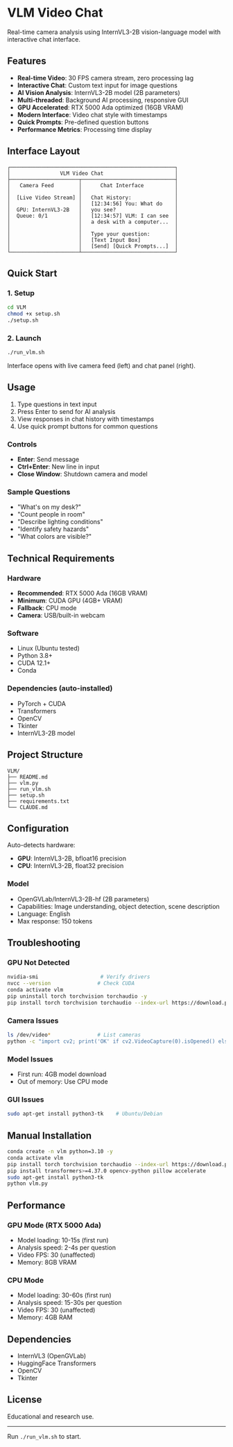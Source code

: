 # VLM Video Chat

Real-time camera analysis using InternVL3-2B vision-language model with interactive chat interface.

## Features

- **Real-time Video**: 30 FPS camera stream, zero processing lag
- **Interactive Chat**: Custom text input for image questions
- **AI Vision Analysis**: InternVL3-2B model (2B parameters)
- **Multi-threaded**: Background AI processing, responsive GUI
- **GPU Accelerated**: RTX 5000 Ada optimized (16GB VRAM)
- **Modern Interface**: Video chat style with timestamps
- **Quick Prompts**: Pre-defined question buttons
- **Performance Metrics**: Processing time display

## Interface Layout

```
┌─────────────────────────────────────────────────────┐
│                VLM Video Chat                       │
├──────────────────────┬──────────────────────────────┤
│   Camera Feed        │      Chat Interface          │
│                      │                              │
│  [Live Video Stream] │   Chat History:              │
│                      │   [12:34:56] You: What do    │
│  GPU: InternVL3-2B   │   you see?                   │
│  Queue: 0/1          │   [12:34:57] VLM: I can see  │
│                      │   a desk with a computer...  │
│                      │                              │
│                      │   Type your question:        │
│                      │   [Text Input Box]           │
│                      │   [Send] [Quick Prompts...]  │
└──────────────────────┴──────────────────────────────┘
```

## Quick Start

### 1. Setup

```bash
cd VLM
chmod +x setup.sh
./setup.sh
```

### 2. Launch

```bash
./run_vlm.sh
```

Interface opens with live camera feed (left) and chat panel (right).

## Usage

1. Type questions in text input
2. Press Enter to send for AI analysis
3. View responses in chat history with timestamps
4. Use quick prompt buttons for common questions

### Controls
- **Enter**: Send message
- **Ctrl+Enter**: New line in input
- **Close Window**: Shutdown camera and model

### Sample Questions
- "What's on my desk?"
- "Count people in room"
- "Describe lighting conditions"
- "Identify safety hazards"
- "What colors are visible?"

## Technical Requirements

### Hardware
- **Recommended**: RTX 5000 Ada (16GB VRAM)
- **Minimum**: CUDA GPU (4GB+ VRAM)
- **Fallback**: CPU mode
- **Camera**: USB/built-in webcam

### Software
- Linux (Ubuntu tested)
- Python 3.8+
- CUDA 12.1+
- Conda

### Dependencies (auto-installed)
- PyTorch + CUDA
- Transformers
- OpenCV
- Tkinter
- InternVL3-2B model

## Project Structure

```
VLM/
├── README.md
├── vlm.py
├── run_vlm.sh
├── setup.sh
├── requirements.txt
└── CLAUDE.md
```

## Configuration

Auto-detects hardware:
- **GPU**: InternVL3-2B, bfloat16 precision
- **CPU**: InternVL3-2B, float32 precision

### Model
- OpenGVLab/InternVL3-2B-hf (2B parameters)
- Capabilities: Image understanding, object detection, scene description
- Language: English
- Max response: 150 tokens

## Troubleshooting

### GPU Not Detected
```bash
nvidia-smi                    # Verify drivers
nvcc --version               # Check CUDA
conda activate vlm
pip uninstall torch torchvision torchaudio -y
pip install torch torchvision torchaudio --index-url https://download.pytorch.org/whl/cu121
```

### Camera Issues
```bash
ls /dev/video*               # List cameras
python -c "import cv2; print('OK' if cv2.VideoCapture(0).isOpened() else 'Failed')"
```

### Model Issues
- First run: 4GB model download
- Out of memory: Use CPU mode

### GUI Issues
```bash
sudo apt-get install python3-tk    # Ubuntu/Debian
```

## Manual Installation

```bash
conda create -n vlm python=3.10 -y
conda activate vlm
pip install torch torchvision torchaudio --index-url https://download.pytorch.org/whl/cu121
pip install transformers>=4.37.0 opencv-python pillow accelerate
sudo apt-get install python3-tk
python vlm.py
```

## Performance

### GPU Mode (RTX 5000 Ada)
- Model loading: 10-15s (first run)
- Analysis speed: 2-4s per question
- Video FPS: 30 (unaffected)
- Memory: 8GB VRAM

### CPU Mode
- Model loading: 30-60s (first run) 
- Analysis speed: 15-30s per question
- Video FPS: 30 (unaffected)
- Memory: 4GB RAM

## Dependencies

- InternVL3 (OpenGVLab)
- HuggingFace Transformers
- OpenCV
- Tkinter

## License

Educational and research use.

---

Run `./run_vlm.sh` to start.